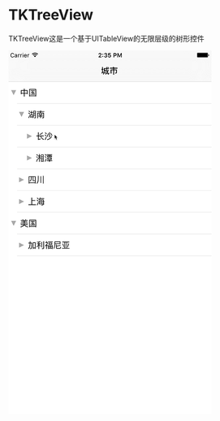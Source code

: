 # TKTreeView
TKTreeView这是一个基于UITableView的无限层级的树形控件

![image](https://github.com/TheyCallMeTank/TKTreeView/blob/master/Image/TreeView.gif)
